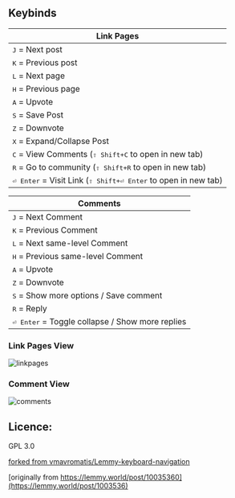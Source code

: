 ## Keybinds

|                         Link Pages                                |
|----------------------------------------------------------------------|
| <kbd>J</kbd> = Next post                                |
| <kbd>K</kbd> = Previous post                          |
| <kbd>L</kbd> = Next page                  |
| <kbd>H</kbd> = Previous page                |
| <kbd>A</kbd> = Upvote                                                |
| <kbd>S</kbd> = Save Post                                               |
| <kbd>Z</kbd> = Downvote                                              |
| <kbd>X</kbd> = Expand/Collapse Post                                       |
| <kbd>C</kbd> = View Comments (<kbd>⇧ Shift+C</kbd> to open in new tab)  |
| <kbd>R</kbd> = Go to community (<kbd>⇧ Shift+R</kbd> to open in new tab)                                                 |
| <kbd>⏎ Enter</kbd> = Visit Link (<kbd>⇧ Shift+⏎ Enter</kbd> to open in new tab)                                     |

|                         Comments                                 |
|----------------------------------------------------------------------|
| <kbd>J</kbd> = Next Comment                                 |
| <kbd>K</kbd> = Previous Comment                           |
| <kbd>L</kbd> = Next same-level Comment                    |
| <kbd>H</kbd> = Previous same-level Comment                |
| <kbd>A</kbd> = Upvote                                                |
| <kbd>Z</kbd> = Downvote                                              |
| <kbd>S</kbd> = Show more options / Save comment                                                |
| <kbd>R</kbd> = Reply                                                 |
| <kbd>⏎ Enter</kbd> = Toggle collapse / Show more replies                                    |

### Link Pages View
![linkpages](https://github.com/InfinibyteF4/Lemmy-keyboard-navigation/assets/75824710/2f3671cc-c8e8-48d5-a69f-be3fc98a0fa9)


### Comment View
![comments](https://github.com/InfinibyteF4/Lemmy-keyboard-navigation/assets/75824710/2786b5a8-f8c2-434c-8fd4-e3d5b1fe0e83)



## Licence: 
GPL 3.0

[forked from vmavromatis/Lemmy-keyboard-navigation](https://github.com/vmavromatis/Lemmy-keyboard-navigation)

[originally from https://lemmy.world/post/10035360](https://lemmy.world/post/1003536)
